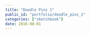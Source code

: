 ```yaml
---
title: "Doodle Pins 1"
public_id: "portfolio/doodle_pins_1"
categories: ["sketchbook"]
date: 2016-08-01
---
```

